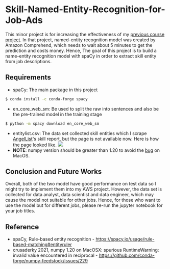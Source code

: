 # Skill-Named-Entity-Recognition-for-Job-Ads

This minor project is for increasing the effectiveness of my [previous course project](https://github.com/ChienYaoLin/skill-searching-public.git). In that project, named-entity recognition model was created by Amazon Comprehend, which needs to wait about 5 minutes to get the prediction and costs money. Hence, The goal of this project is to build a name-entity recognition model with spaCy in order to extract skill entity from job descriptions.

## Requirements
- spaCy: The main package in this project
```bash
$ conda install -c conda-forge spacy
```
- en_core_web_sm: Be used to split the raw into sentences and also be the pre-trained model in the training stage
```bash
$ python -m spacy download en_core_web_sm
```
- entitylist.csv: The data set collected skill entities which I scrape [AngelList](https://angel.co/)'s skill report, but the page is not available now. Here is how the page looked like. ![](https://i.imgur.com/K9QCrAU.png)
- **NOTE**: numpy version should be greater than 1.20 to avoid the [bug](https://github.com/conda-forge/numpy-feedstock/issues/229) on MacOS.


## Conclusion and Future Works
Overall, both of the two model have good performance on test data so I might try to implement them into my AWS project. However, the data set is collected for data analyst, data scientist and data engineer, which may cause the model not suitable for other jobs. Hence, for those who want to use the model but for different jobs, please re-run the jupyter notebook for your job titles.

## Reference
- spaCy, Rule-based entity recognition - https://spacy.io/usage/rule-based-matching#entityruler
- crusaderky 2021, numpy 1.20 on MacOSX: spurious RuntimeWarning: invalid value encountered in reciprocal - https://github.com/conda-forge/numpy-feedstock/issues/229